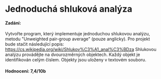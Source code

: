# Jednoduchá shluková analýza

#### Zadání:  
Vytvořte program, který implementuje jednoduchou shlukovou analýzu, metodu "Unweighted pair-group average" (pouze anglicky). Pro projekt bude stačit následující popis: https://cs.wikipedia.org/wiki/Shlukov%C3%A1_anal%C3%BDza Shlukovou analýzu provádějte na dvourozměrných objektech. Každý objekt je identifikován celým číslem. Objekty jsou uloženy v textovém souboru.  
#### Hodnocení: 7,4/10b
